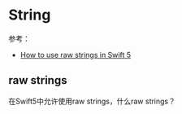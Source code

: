 # String

参考：

+ [How to use raw strings in Swift 5](https://www.hackingwithswift.com/articles/162/how-to-use-raw-strings-in-swift)

## raw strings

在Swift5中允许使用raw strings，什么raw strings？

